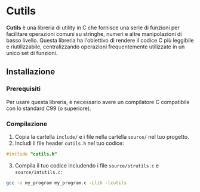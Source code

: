# Cutils

**Cutils** è una libreria di utility in C che fornisce una serie di funzioni per facilitare operazioni comuni su stringhe, numeri e altre manipolazioni di basso livello. Questa libreria ha l'obiettivo di rendere il codice C più leggibile e riutilizzabile, centralizzando operazioni frequentemente utilizzate in un unico set di funzioni.

## Installazione

### Prerequisiti

Per usare questa libreria, è necessario avere un compilatore C compatibile con lo standard C99 (o superiore).

### Compilazione

1. Copia la cartella `include/` e i file nella cartella `source/` nel tuo progetto.
2. Includi il file header `cutils.h` nel tuo codice:

```c
#include "cutils.h"
```

3. Compila il tuo codice includendo i file `source/strutils.c` e `source/intutils.c`:

```sh
gcc -o my_program my_program.c -Llib -lcutils
```